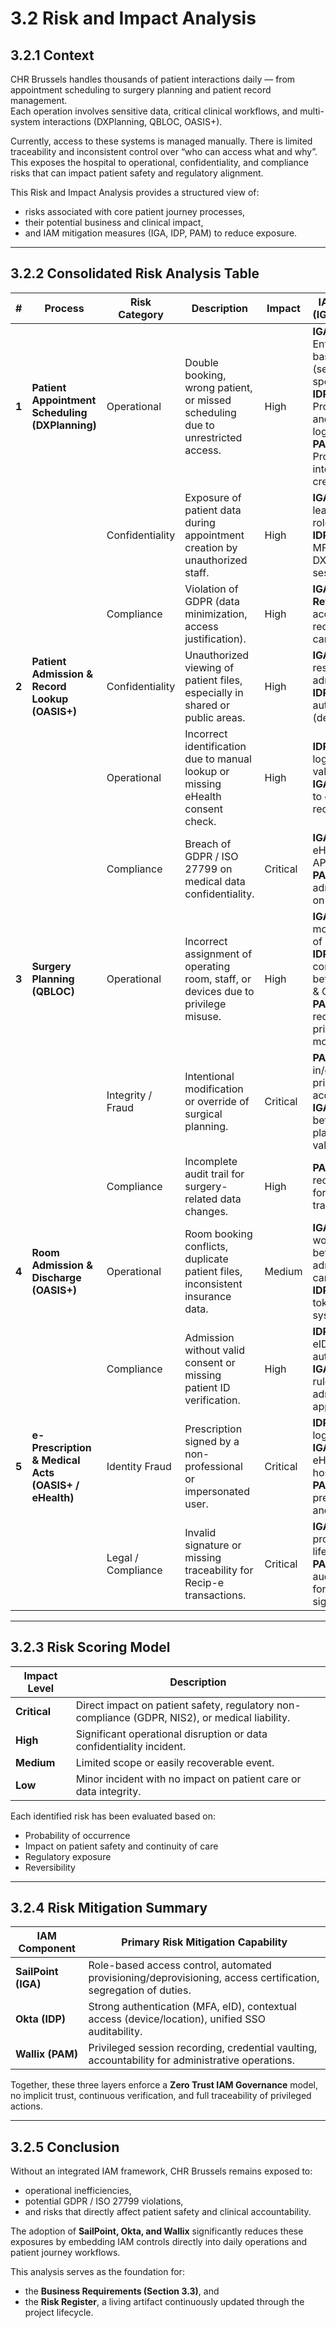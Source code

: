 # 3.2 Risk and Impact Analysis

## 3.2.1 Context
CHR Brussels handles thousands of patient interactions daily — from appointment scheduling to surgery planning and patient record management.  
Each operation involves sensitive data, critical clinical workflows, and multi-system interactions (DXPlanning, QBLOC, OASIS+).

Currently, access to these systems is managed manually. There is limited traceability and inconsistent control over “who can access what and why”.  
This exposes the hospital to operational, confidentiality, and compliance risks that can impact patient safety and regulatory alignment.

This Risk and Impact Analysis provides a structured view of:
- risks associated with core patient journey processes,
- their potential business and clinical impact,
- and IAM mitigation measures (IGA, IDP, PAM) to reduce exposure.

---

## 3.2.2 Consolidated Risk Analysis Table

| # | Process | Risk Category | Description | Impact | IAM Mitigation (IGA / IDP / PAM) | Residual Risk |
|---|----------|----------------|--------------|----------|----------------------------------|----------------|
| **1** | **Patient Appointment Scheduling (DXPlanning)** | Operational | Double booking, wrong patient, or missed scheduling due to unrestricted access. | High | **IGA (SailPoint):** Enforces role-based access (secretariat vs specialist).<br>**IDP (Okta):** Provides SSO and audit of logins.<br>**PAM (Wallix):** Protects HL7 integration credentials. | Low |
|  |  | Confidentiality | Exposure of patient data during appointment creation by unauthorized staff. | High | **IGA:** Defines least-privilege roles.<br>**IDP:** Enforces MFA for all DXPlanning sessions. | Low |
|  |  | Compliance | Violation of GDPR (data minimization, access justification). | High | **IGA + DPO Review:** Regular access recertification campaigns. | Medium |
| **2** | **Patient Admission & Record Lookup (OASIS+)** | Confidentiality | Unauthorized viewing of patient files, especially in shared or public areas. | High | **IGA:** Field-level restrictions for admission staff.<br>**IDP:** Contextual authentication (device/location). | Low |
|  |  | Operational | Incorrect identification due to manual lookup or missing eHealth consent check. | High | **IDP:** eID-based login & consent validation.<br>**IGA:** Access only to consented records. | Low |
|  |  | Compliance | Breach of GDPR / ISO 27799 on medical data confidentiality. | Critical | **IGA:** Integrates eHealth consent APIs.<br>**PAM:** Audits admin sessions on database. | Low |
| **3** | **Surgery Planning (QBLOC)** | Operational | Incorrect assignment of operating room, staff, or devices due to privilege misuse. | High | **IGA:** Delegation model for chiefs of service.<br>**IDP:** Session continuity between QBLOC & OASIS+.<br>**PAM:** Session recording for privileged modifications. | Medium |
|  |  | Integrity / Fraud | Intentional modification or override of surgical planning. | Critical | **PAM:** “Check-in/check-out” for privileged accounts.<br>**IGA:** SoD between planning and validation. | Low |
|  |  | Compliance | Incomplete audit trail for surgery-related data changes. | High | **PAM:** Full session recording and forensic traceability. | Low |
| **4** | **Room Admission & Discharge (OASIS+)** | Operational | Room booking conflicts, duplicate patient files, inconsistent insurance data. | Medium | **IGA:** Coordinates workflows between HR, admissions, and care units.<br>**IDP:** Unified token across systems. | Low |
|  |  | Compliance | Admission without valid consent or missing patient ID verification. | High | **IDP:** eHealth / eID authentication.<br>**IGA:** Validation rule before admission approval. | Low |
| **5** | **e-Prescription & Medical Acts (OASIS+ / eHealth)** | Identity Fraud | Prescription signed by a non-professional or impersonated user. | Critical | **IDP:** MFA + eID login.<br>**IGA:** Links eHealth ID to hospital role.<br>**PAM:** Secures prescription APIs and audit logs. | Low |
|  |  | Legal / Compliance | Invalid signature or missing traceability for Recip-e transactions. | Critical | **IGA:** Manages professional ID lifecycle.<br>**PAM:** Ensures audit readiness for digital signatures. | Low |

---

## 3.2.3 Risk Scoring Model

| Impact Level | Description |
|---------------|-------------|
| **Critical** | Direct impact on patient safety, regulatory non-compliance (GDPR, NIS2), or medical liability. |
| **High** | Significant operational disruption or data confidentiality incident. |
| **Medium** | Limited scope or easily recoverable event. |
| **Low** | Minor incident with no impact on patient care or data integrity. |

Each identified risk has been evaluated based on:
- Probability of occurrence  
- Impact on patient safety and continuity of care  
- Regulatory exposure  
- Reversibility  

---

## 3.2.4 Risk Mitigation Summary

| IAM Component | Primary Risk Mitigation Capability |
|----------------|------------------------------------|
| **SailPoint (IGA)** | Role-based access control, automated provisioning/deprovisioning, access certification, segregation of duties. |
| **Okta (IDP)** | Strong authentication (MFA, eID), contextual access (device/location), unified SSO auditability. |
| **Wallix (PAM)** | Privileged session recording, credential vaulting, accountability for administrative operations. |

Together, these three layers enforce a **Zero Trust IAM Governance** model, no implicit trust, continuous verification, and full traceability of privileged actions.

---

## 3.2.5 Conclusion
Without an integrated IAM framework, CHR Brussels remains exposed to:
- operational inefficiencies,  
- potential GDPR / ISO 27799 violations,  
- and risks that directly affect patient safety and clinical accountability.

The adoption of **SailPoint, Okta, and Wallix** significantly reduces these exposures by embedding IAM controls directly into daily operations and patient journey workflows.

This analysis serves as the foundation for:
- the **Business Requirements (Section 3.3)**, and  
- the **Risk Register**, a living artifact continuously updated through the project lifecycle.



